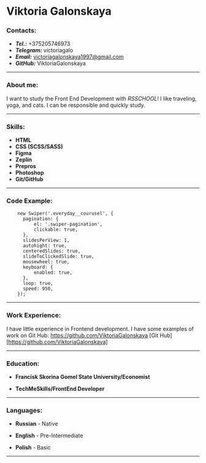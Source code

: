 # Viktoria Galonskaya

### Contacts:

- ***Tel.:*** +375205746973
- ***Telegram:*** victoriagalo
- ***Email:*** victoriagalonskaya1997@gmail.com
- ***GitHub:*** ViktoriaGalonskaya

-----

### About me:

I want to study the Front End Development with *RSSCHOOL*!
I like traveling, yoga, and cats.
I can be responsible and quickly study.

-----

### Skills:

* **HTML**
* **CSS (SCSS/SASS)**
* **Figma**
* **Zeplin**
* **Prepros**
* **Photoshop**
* **Git/GitHub**

-----

### Code Example:

```
    new Swiper('.everyday__courusel', {
      pagination: {
          el: '.swiper-pagination',
          clickable: true,
      },
      slidesPerView: 1,
      autohight: true,
      centeredSlides: true,
      slideToClickedSlide: true,
      mousewheel: true,
      keyboard: {
          enabled: true,
      },
      loop: true,
      speed: 950,
    });
```

-----

### Work Experience:

I have little experience in Frontend development. 
I have some examples of work on Git Hub:
https://github.com/ViktoriaGalonskaya
[Git Hub][https://github.com/ViktoriaGalonskaya]

-----

### Education:

- **Francisk Skorina Gomel State University/Economist**

- **TechMeSkills/FrontEnd Developer**

-----

### Languages:

- **Russian** - Native

- **English** - Pre-Intermediate

- **Polish** - Basic

------